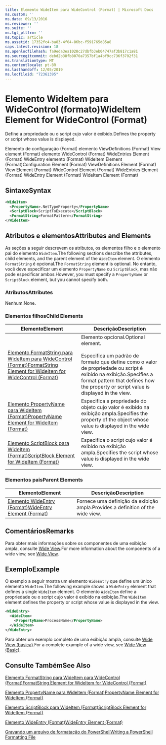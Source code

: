 ```yaml
---
title: Elemento WideItem para WideControl (Format) | Microsoft Docs
ms.custom: ''
ms.date: 09/13/2016
ms.reviewer: ''
ms.suite: ''
ms.tgt_pltfrm: ''
ms.topic: article
ms.assetid: 17352fc4-ba83-4f04-86bc-f591765d85a8
caps.latest.revision: 18
ms.openlocfilehash: fa9eda3ea1028c27dbfb3eb04747af3b817c1a81
ms.sourcegitcommit: debd2b38fb8070a7357bf1a4bf9cc736f3702f31
ms.translationtype: MT
ms.contentlocale: pt-BR
ms.lasthandoff: 12/05/2019
ms.locfileid: "72361395"
---
```

# <a name="wideitem-element-for-widecontrol-format"></a><span data-ttu-id="468f8-102">Elemento WideItem para WideControl (formato)</span><span class="sxs-lookup"><span data-stu-id="468f8-102">WideItem Element for WideControl (Format)</span></span>

<span data-ttu-id="468f8-103">Define a propriedade ou o script cujo valor é exibido.</span><span class="sxs-lookup"><span data-stu-id="468f8-103">Defines the property or script whose value is displayed.</span></span>

<span data-ttu-id="468f8-104">Elemento de configuração (Format) elemento ViewDefinitions (Format) View element (Format) elemento WideControl (Format) WideEntries Element (Format) WideEntry elemento (Format) WideItem Element (Format)</span><span class="sxs-lookup"><span data-stu-id="468f8-104">Configuration Element (Format) ViewDefinitions Element (Format) View Element (Format) WideControl Element (Format) WideEntries Element (Format) WideEntry Element (Format) WideItem Element (Format)</span></span>

## <a name="syntax"></a><span data-ttu-id="468f8-105">Sintaxe</span><span class="sxs-lookup"><span data-stu-id="468f8-105">Syntax</span></span>

```xml
<WideItem>
  <PropertyName>.NetTypeProperty</PropertyName>
  <ScriptBlock>ScriptToExecute</ScriptBlock>
  <FormatString>FormatPattern</FormatString>
</WideItem>
```

## <a name="attributes-and-elements"></a><span data-ttu-id="468f8-106">Atributos e elementos</span><span class="sxs-lookup"><span data-stu-id="468f8-106">Attributes and Elements</span></span>

<span data-ttu-id="468f8-107">As seções a seguir descrevem os atributos, os elementos filho e o elemento pai do elemento `WideItem`.</span><span class="sxs-lookup"><span data-stu-id="468f8-107">The following sections describe the attributes, child elements, and the parent element of the `WideItem` element.</span></span> <span data-ttu-id="468f8-108">O elemento `FormatString` é opcional.</span><span class="sxs-lookup"><span data-stu-id="468f8-108">The `FormatString` element is optional.</span></span> <span data-ttu-id="468f8-109">No entanto, você deve especificar um elemento `PropertyName` ou `ScriptBlock`, mas não pode especificar ambos.</span><span class="sxs-lookup"><span data-stu-id="468f8-109">However, you must specify a `PropertyName` or `ScriptBlock` element, but you cannot specify both.</span></span>

### <a name="attributes"></a><span data-ttu-id="468f8-110">Atributos</span><span class="sxs-lookup"><span data-stu-id="468f8-110">Attributes</span></span>

<span data-ttu-id="468f8-111">Nenhum.</span><span class="sxs-lookup"><span data-stu-id="468f8-111">None.</span></span>

### <a name="child-elements"></a><span data-ttu-id="468f8-112">Elementos filhos</span><span class="sxs-lookup"><span data-stu-id="468f8-112">Child Elements</span></span>

|<span data-ttu-id="468f8-113">Elemento</span><span class="sxs-lookup"><span data-stu-id="468f8-113">Element</span></span>|<span data-ttu-id="468f8-114">Descrição</span><span class="sxs-lookup"><span data-stu-id="468f8-114">Description</span></span>|
|-------------|-----------------|
|[<span data-ttu-id="468f8-115">Elemento FormatString para WideItem para WideControl (Format)</span><span class="sxs-lookup"><span data-stu-id="468f8-115">FormatString Element for WideItem for WideControl (Format)</span></span>](./formatstring-element-for-wideitem-for-widecontrol-format.md)|<span data-ttu-id="468f8-116">Elemento opcional.</span><span class="sxs-lookup"><span data-stu-id="468f8-116">Optional element.</span></span><br /><br /> <span data-ttu-id="468f8-117">Especifica um padrão de formato que define como o valor de propriedade ou script é exibido na exibição.</span><span class="sxs-lookup"><span data-stu-id="468f8-117">Specifies a format pattern that defines how the property or script value is displayed in the view.</span></span>|
|[<span data-ttu-id="468f8-118">Elemento PropertyName para WideItem (Format)</span><span class="sxs-lookup"><span data-stu-id="468f8-118">PropertyName Element for WideItem (Format)</span></span>](./propertyname-element-for-wideitem-for-widecontrol-format.md)|<span data-ttu-id="468f8-119">Especifica a propriedade do objeto cujo valor é exibido na exibição ampla.</span><span class="sxs-lookup"><span data-stu-id="468f8-119">Specifies the property of the object whose value is displayed in the wide view.</span></span>|
|[<span data-ttu-id="468f8-120">Elemento ScriptBlock para WideItem (Format)</span><span class="sxs-lookup"><span data-stu-id="468f8-120">ScriptBlock Element for WideItem (Format)</span></span>](./scriptblock-element-for-wideitem-for-widecontrol-format.md)|<span data-ttu-id="468f8-121">Especifica o script cujo valor é exibido na exibição ampla.</span><span class="sxs-lookup"><span data-stu-id="468f8-121">Specifies the script whose value is displayed in the wide view.</span></span>|

### <a name="parent-elements"></a><span data-ttu-id="468f8-122">Elementos pais</span><span class="sxs-lookup"><span data-stu-id="468f8-122">Parent Elements</span></span>

|<span data-ttu-id="468f8-123">Elemento</span><span class="sxs-lookup"><span data-stu-id="468f8-123">Element</span></span>|<span data-ttu-id="468f8-124">Descrição</span><span class="sxs-lookup"><span data-stu-id="468f8-124">Description</span></span>|
|-------------|-----------------|
|[<span data-ttu-id="468f8-125">Elemento WideEntry (Format)</span><span class="sxs-lookup"><span data-stu-id="468f8-125">WideEntry Element (Format)</span></span>](./wideentry-element-for-widecontrol-format.md)|<span data-ttu-id="468f8-126">Fornece uma definição da exibição ampla.</span><span class="sxs-lookup"><span data-stu-id="468f8-126">Provides a definition of the wide view.</span></span>|

## <a name="remarks"></a><span data-ttu-id="468f8-127">Comentários</span><span class="sxs-lookup"><span data-stu-id="468f8-127">Remarks</span></span>

<span data-ttu-id="468f8-128">Para obter mais informações sobre os componentes de uma exibição ampla, consulte [Wide View](./creating-a-wide-view.md).</span><span class="sxs-lookup"><span data-stu-id="468f8-128">For more information about the components of a wide view, see [Wide View](./creating-a-wide-view.md).</span></span>

## <a name="example"></a><span data-ttu-id="468f8-129">Exemplo</span><span class="sxs-lookup"><span data-stu-id="468f8-129">Example</span></span>

<span data-ttu-id="468f8-130">O exemplo a seguir mostra um elemento `WideEntry` que define um único elemento `WideItem`.</span><span class="sxs-lookup"><span data-stu-id="468f8-130">The following example shows a `WideEntry` element that defines a single `WideItem` element.</span></span> <span data-ttu-id="468f8-131">O elemento `WideItem` define a propriedade ou o script cujo valor é exibido na exibição.</span><span class="sxs-lookup"><span data-stu-id="468f8-131">The `WideItem` element defines the property or script whose value is displayed in the view.</span></span>

```xml
<WideEntry>
  <WideItem>
    <PropertyName>ProcessName</PropertyName>
  </WideItem>
</WideEntry>
```

<span data-ttu-id="468f8-132">Para obter um exemplo completo de uma exibição ampla, consulte [Wide View (básica)](./wide-view-basic.md).</span><span class="sxs-lookup"><span data-stu-id="468f8-132">For a complete example of a wide view, see [Wide View (Basic)](./wide-view-basic.md).</span></span>

## <a name="see-also"></a><span data-ttu-id="468f8-133">Consulte Também</span><span class="sxs-lookup"><span data-stu-id="468f8-133">See Also</span></span>

[<span data-ttu-id="468f8-134">Elemento FormatString para WideItem para WideControl (Format)</span><span class="sxs-lookup"><span data-stu-id="468f8-134">FormatString Element for WideItem for WideControl (Format)</span></span>](./formatstring-element-for-wideitem-for-widecontrol-format.md)

[<span data-ttu-id="468f8-135">Elemento PropertyName para WideItem (Format)</span><span class="sxs-lookup"><span data-stu-id="468f8-135">PropertyName Element for WideItem (Format)</span></span>](./propertyname-element-for-wideitem-for-widecontrol-format.md)

[<span data-ttu-id="468f8-136">Elemento ScriptBlock para WideItem (Format)</span><span class="sxs-lookup"><span data-stu-id="468f8-136">ScriptBlock Element for WideItem (Format)</span></span>](./scriptblock-element-for-wideitem-for-widecontrol-format.md)

[<span data-ttu-id="468f8-137">Elemento WideEntry (Format)</span><span class="sxs-lookup"><span data-stu-id="468f8-137">WideEntry Element (Format)</span></span>](./wideentry-element-for-widecontrol-format.md)

[<span data-ttu-id="468f8-138">Gravando um arquivo de formatação do PowerShell</span><span class="sxs-lookup"><span data-stu-id="468f8-138">Writing a PowerShell Formatting File</span></span>](./writing-a-powershell-formatting-file.md)

